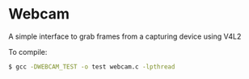 Webcam
======

A simple interface to grab frames from a capturing device using V4L2

To compile:
```bash
$ gcc -DWEBCAM_TEST -o test webcam.c -lpthread
```
